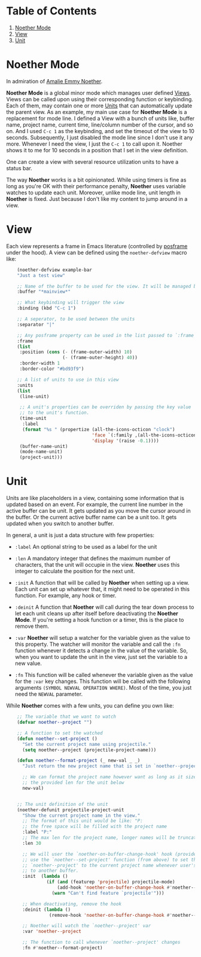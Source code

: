 # Table of Contents

1.  [Noether Mode](#org75cbe37)
2.  [View](#org20ebd3a)
3.  [Unit](#orga2816e4)


<a id="org75cbe37"></a>

# Noether Mode

In admiration of [Amalie Emmy Noether](https://en.wikipedia.org/wiki/Emmy_Noether).

**Noether Mode** is a global minor mode which manages user defined [Views](#org20ebd3a). Views can be called upon
using their corresponding function or keybinding. Each of them, may contain one or more [Units](#orga2816e4) that
can automatically update the parent view. As an example, my main use case for **Noether Mode** is a
replacement for mode line. I defined a View with a bunch of units like, buffer name, project name,
current time, line/column number of the cursor, and so on. And I used `C-c 1` as the keybinding,
and set the timeout of the view to 10 seconds. Subsequently, I just disabled the mode line since I
don't use it any more. Whenever I need the view, I just the `C-c 1` to call upon it. Noether shows
it to me for 10 seconds in a position that I set in the view definition.

One can create a view with several resource utilization units to have a status bar.

The way **Noether** works is a bit opinionated. While using timers is fine as long as you're OK
with their performance penalty, **Noether** uses variable watches to update each unit. Moreover,
unlike mode line, unit length in **Noether** is fixed. Just because I don't like my content
to jump around in a view.


<a id="org20ebd3a"></a>

# View

Each view represents a frame in Emacs literature (controlled by [posframe](https://github.com/tumashu/posframe) under the hood). A view
can be defined using the `noether-defview` macro like:

```lisp
    (noether-defview example-bar
    "Just a test view"

    ;; Name of the buffer to be used for the view. It will be managed by Noether
    :buffer "*mainview*"

    ;; What keybinding will trigger the view
    :binding (kbd "C-c 1")

    ;; A seperator, to be used between the units
    :separator "|"

    ;; Any posframe property can be used in the list passed to `:frame'
    :frame
    (list
     :position (cons (- (frame-outer-width) 10)
                     (- (frame-outer-height) 40))
     :border-width 1
     :border-color "#bd93f9")

    ;; A list of units to use in this view
    :units
    (list
     (line-unit)

     ;; A unit's properties can be overriden by passing the key value
     ;; to the unit's function.
     (time-unit
      :label
      (format "%s " (propertize (all-the-icons-octicon "clock")
                                'face `(:family ,(all-the-icons-octicon-family) :height 1.0 :weight 'bold)
                                'display '(raise -0.1))))
     (buffer-name-unit)
     (mode-name-unit)
     (project-unit)))
```

<a id="orga2816e4"></a>

# Unit

Units are like placeholders in a view, containing some information that is updated based on an event.
For example, the current line number in the active buffer can be unit. It gets updated as you move the
cursor around in the buffer. Or the current active buffer name can be a unit too. It gets updated when
you switch to another buffer.

In general, a unit is just a data structure with few properties:

-   `:label` An optional string to be used as a label for the unit
-   `:len` A mandatory integer that defines the maximum number of characters, that the unit will
    occupie in the view. **Noether** uses this integer to calculate the position for the next unit.

-   `:init` A function that will be called by **Noether** when setting up a view. Each unit can set up
    whatever that, it might need to be operated in this function. For example, any hook or timer.

-   `:deinit` A function that **Noether** will call during the tear down process to let each
    unit cleans up after itself before deactivating the **Noether Mode**. If you're setting
    a hook function or a timer, this is the place to remove them.

-   `:var` **Noether** will setup a watcher for the variable given as the value to this property.
    The watcher will monitor the variable and call the `:fn` function whenever it detects a change
    in the value of the variable. So, when you want to update the unit in the view, just set
    the variable to a new value.

-   `:fn` This function will be called whenever the variable given as the value for the `:var` key
    changes. This function will be called with the following arguments
    `(SYMBOL NEWVAL OPERATION WHERE)`. Most of the time, you just need the `NEWVAL` parameter.

While **Noether** comes with a few units, you can define you own like:

```lisp
    ;; The variable that we want to watch
    (defvar noether--project "")

    ;; A function to set the watched
    (defun noether--set-project ()
      "Set the current project name using projectile."
      (setq noether--project (projectile-project-name)))

    (defun noether--format-project (_ new-val _ _)
      "Just return the new project name that is set in `noether--project'."

      ;; We can format the project name however want as long as it size is within
      ;; the provided len for the unit below
      new-val)


    ;; The unit definition of the unit
    (noether-defunit projectile-project-unit
      "Show the current project name in the view."
      ;; The format of this unit would be like: "P:                              "
      ;; the free space will be filled with the project name
      :label "P:"
      ;; The max len for the project name, longer names will be truncated
      :len 30

      ;; We will user the `noether-on-buffer-change-hook' hook (provided by Noether) to
      ;; use the `noether--set-project' function (from above) to set the watched var
      ;; `noether--project' to the current project name whenever user's focus changes
      ;; to another buffer.
      :init  (lambda ()
               (if (and (featurep 'projectile) projectile-mode)
                   (add-hook 'noether-on-buffer-change-hook #'noether--set-project)
                 (warn "Can't find feature `projectile'")))

      ;; When deactivating, remove the hook
      :deinit (lambda ()
                (remove-hook 'noether-on-buffer-change-hook #'noether--set-project))

      ;; Noether will watch the `noether--project' var
      :var 'noether--project

      ;; The function to call whenever `noether--project' changes
      :fn #'noether--format-project)
```
